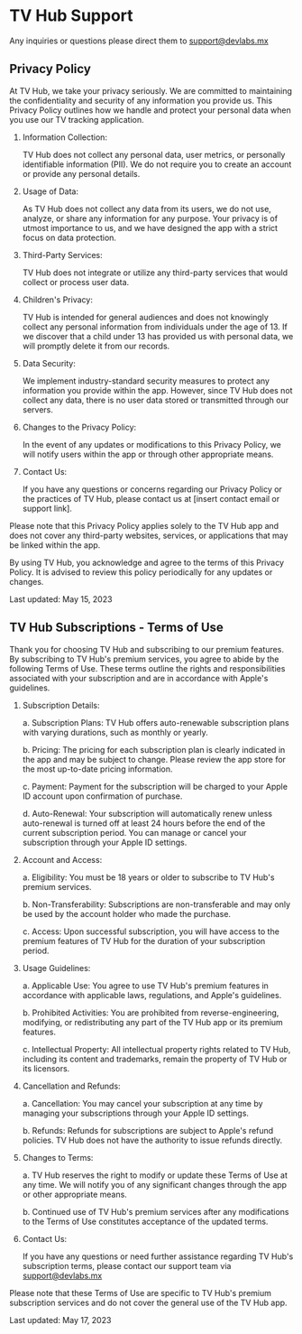 # TV Hub Support

Any inquiries or questions please direct them to support@devlabs.mx

## Privacy Policy

At TV Hub, we take your privacy seriously. We are committed to maintaining the confidentiality and security of any information you provide us. This Privacy Policy outlines how we handle and protect your personal data when you use our TV tracking application.


1. Information Collection:

	TV Hub does not collect any personal data, user metrics, or personally identifiable information (PII). We do not require you to create an account or provide any personal details.


2. Usage of Data:

	As TV Hub does not collect any data from its users, we do not use, analyze, or share any information for any purpose. Your privacy is of utmost importance to us, and we have designed the app with a strict focus on data protection.


3. Third-Party Services:

	TV Hub does not integrate or utilize any third-party services that would collect or process user data.


4. Children's Privacy:

	TV Hub is intended for general audiences and does not knowingly collect any personal information from individuals under the age of 13. If we discover that a child under 13 has provided us with personal data, we will promptly delete it from our records.


5. Data Security:

	We implement industry-standard security measures to protect any information you provide within the app. However, since TV Hub does not collect any data, there is no user data stored or transmitted through our servers.


6. Changes to the Privacy Policy:

	In the event of any updates or modifications to this Privacy Policy, we will notify users within the app or through other appropriate means.


7. Contact Us:

	If you have any questions or concerns regarding our Privacy Policy or the practices of TV Hub, please contact us at [insert contact email or support link].

Please note that this Privacy Policy applies solely to the TV Hub app and does not cover any third-party websites, services, or applications that may be linked within the app.

By using TV Hub, you acknowledge and agree to the terms of this Privacy Policy. It is advised to review this policy periodically for any updates or changes.

Last updated: May 15, 2023

## TV Hub Subscriptions - Terms of Use

Thank you for choosing TV Hub and subscribing to our premium features. By subscribing to TV Hub's premium services, you agree to abide by the following Terms of Use. These terms outline the rights and responsibilities associated with your subscription and are in accordance with Apple's guidelines.


1. Subscription Details:

	a. Subscription Plans: TV Hub offers auto-renewable subscription plans with varying durations, such as monthly or yearly.

	b. Pricing: The pricing for each subscription plan is clearly indicated in the app and may be subject to change. Please review the app store for the most up-to-date pricing information.

	c. Payment: Payment for the subscription will be charged to your Apple ID account upon confirmation of purchase.

	d. Auto-Renewal: Your subscription will automatically renew unless auto-renewal is turned off at least 24 hours before the end of the current subscription period. You can manage or cancel your subscription through your Apple ID settings.


2. Account and Access:

	a. Eligibility: You must be 18 years or older to subscribe to TV Hub's premium services.

	b. Non-Transferability: Subscriptions are non-transferable and may only be used by the account holder who made the purchase.

	c. Access: Upon successful subscription, you will have access to the premium features of TV Hub for the duration of your subscription period.


3. Usage Guidelines:

	a. Applicable Use: You agree to use TV Hub's premium features in accordance with applicable laws, regulations, and Apple's guidelines.

	b. Prohibited Activities: You are prohibited from reverse-engineering, modifying, or redistributing any part of the TV Hub app or its premium features.

	c. Intellectual Property: All intellectual property rights related to TV Hub, including its content and trademarks, remain the property of TV Hub or its licensors.


4. Cancellation and Refunds:

	a. Cancellation: You may cancel your subscription at any time by managing your subscriptions through your Apple ID settings.

	b. Refunds: Refunds for subscriptions are subject to Apple's refund policies. TV Hub does not have the authority to issue refunds directly.


5. Changes to Terms:

	a. TV Hub reserves the right to modify or update these Terms of Use at any time. We will notify you of any significant changes through the app or other appropriate means.

	b. Continued use of TV Hub's premium services after any modifications to the Terms of Use constitutes acceptance of the updated terms.


6. Contact Us:

	If you have any questions or need further assistance regarding TV Hub's subscription terms, please contact our support team via support@devlabs.mx

Please note that these Terms of Use are specific to TV Hub's premium subscription services and do not cover the general use of the TV Hub app.

Last updated: May 17, 2023

